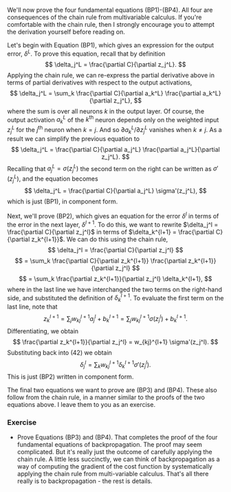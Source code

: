 We'll now prove the four fundamental equations (BP1)-(BP4). All four are consequences of the chain rule from multivariable calculus. If you're comfortable with the chain rule, then I strongly encourage you to attempt the derivation yourself before reading on.

Let's begin with Equation (BP1), which gives an expression for the output error, $\delta^L$. To prove this equation, recall that by definition $$ \delta_j^L = \frac{\partial C}{\partial z_j^L}. $$ Applying the chain rule, we can re-express the partial derivative above in terms of partial derivatives with respect to the output activations, $$ \delta_j^L = \sum_k \frac{\partial C}{\partial a_k^L} \frac{\partial a_k^L}{\partial z_j^L}, $$ where the sum is over all neurons $k$ in the output layer. Of course, the output activation $a_k^L$ of the $k^{\text{th}}$ neuron depends only on the weighted input $z_j^L$ for the $j^{\text{th}}$ neuron when $k = j$. And so $\partial a_k^L / \partial z_j^L$ vanishes when $k \neq j$. As a result we can simplify the previous equation to $$ \delta_j^L = \frac{\partial C}{\partial a_j^L} \frac{\partial a_j^L}{\partial z_j^L}. $$ Recalling that $a_j^L = \sigma(z_j^L)$ the second term on the right can be written as $\sigma'(z_j^L)$, and the equation becomes $$ \delta_j^L = \frac{\partial C}{\partial a_j^L} \sigma'(z_j^L), $$ which is just (BP1), in component form.

Next, we'll prove (BP2), which gives an equation for the error $\delta^l$ in terms of the error in the next layer, $\delta^{l+1}$. To do this, we want to rewrite $\delta_j^l = \frac{\partial C}{\partial z_j^l}$ in terms of $\delta_k^{l+1} = \frac{\partial C}{\partial z_k^{l+1}}$. We can do this using the chain rule, $$ \delta_j^l = \frac{\partial C}{\partial z_j^l} $$ $$ = \sum_k \frac{\partial C}{\partial z_k^{l+1}} \frac{\partial z_k^{l+1}}{\partial z_j^l} $$ $$ = \sum_k \frac{\partial z_k^{l+1}}{\partial z_j^l} \delta_k^{l+1}, $$ where in the last line we have interchanged the two terms on the right-hand side, and substituted the definition of $\delta_k^{l+1}$. To evaluate the first term on the last line, note that $$ z_k^{l+1} = \sum_j w_{kj}^{l+1} a_j^l + b_k^{l+1} = \sum_j w_{kj}^{l+1} \sigma(z_j^l) + b_k^{l+1}. $$ Differentiating, we obtain $$ \frac{\partial z_k^{l+1}}{\partial z_j^l} = w_{kj}^{l+1} \sigma'(z_j^l). $$ Substituting back into (42) we obtain $$ \delta_j^l = \sum_k w_{kj}^{l+1} \delta_k^{l+1} \sigma'(z_j^l). $$ This is just (BP2) written in component form.

The final two equations we want to prove are (BP3) and (BP4). These also follow from the chain rule, in a manner similar to the proofs of the two equations above. I leave them to you as an exercise. 

### Exercise 
- Prove Equations (BP3) and (BP4). 
That completes the proof of the four fundamental equations of backpropagation. The proof may seem complicated. But it's really just the outcome of carefully applying the chain rule. A little less succinctly, we can think of backpropagation as a way of computing the gradient of the cost function by systematically applying the chain rule from multi-variable calculus. That's all there really is to backpropagation - the rest is details.